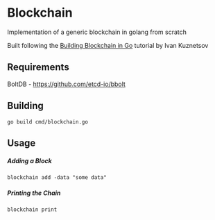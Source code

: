 # Blockchain

Implementation of a generic blockchain in golang from scratch

Built following the [Building Blockchain in Go](https://jeiwan.cc/posts/building-blockchain-in-go-part-1/)
tutorial by Ivan Kuznetsov

## Requirements

BoltDB - https://github.com/etcd-io/bbolt

## Building

`go build cmd/blockchain.go`

## Usage

##### Adding a Block
`blockchain add -data "some data"`

##### Printing the Chain
`blockchain print`